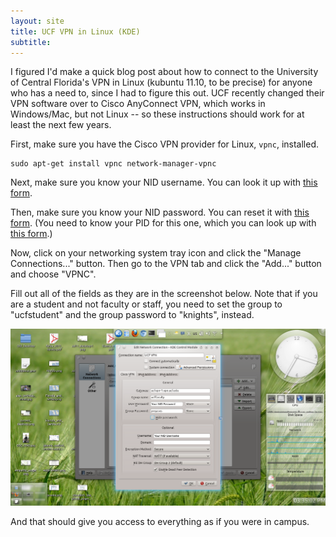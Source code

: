 ```yaml
---
layout: site
title: UCF VPN in Linux (KDE)
subtitle:
---
```

I figured I'd make a quick blog post about how to connect to the University of Central Florida's VPN in Linux (kubuntu 11.10, to be precise) for anyone who has a need to, since I had to figure this out. UCF recently changed their VPN software over to Cisco AnyConnect VPN, which works in Windows/Mac, but not Linux -- so these instructions should work for at least the next few years.
 
First, make sure you have the Cisco VPN provider for Linux, ``vpnc``, installed.

    sudo apt-get install vpnc network-manager-vpnc

Next, make sure you know your NID username. You can look it up with [this form](https://my.ucf.edu/nid.html).
 
Then, make sure you know your NID password. You can reset it with [this form](https://www.secure.net.ucf.edu/extranet/reset/validation.aspx?type=nid). (You need to know your PID for this one, which you can look up with [this form](https://my.ucf.edu/pid.html).)
 
Now, click on your networking system tray icon and click the "Manage Connections..." button. Then go to the VPN tab and click the "Add..." button and choose "VPNC".

Fill out all of the fields as they are in the screenshot below. Note that if you are a student and not faculty or staff, you need to set the group to "ucfstudent" and the group password to "knights", instead.

![Screenshot](/images/2011-12-16-ucf-vpn.png)

And that should give you access to everything as if you were in campus.